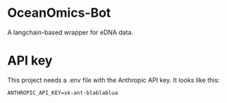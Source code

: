 # OceanOmics-Bot
A langchain-based wrapper for eDNA data.

# API key

This project needs a .env file with the Anthropic API key. It looks like this:

    ANTHROPIC_API_KEY=sk-ant-blablablua
